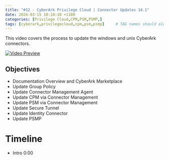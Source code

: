 ```yaml
---
title: "#12 - CyberArk Privilege Cloud | Connector Updates 14.1"
date: 2024-03-15 10:10:10 +1100
categories: [Privilege Cloud,CPM,PSM,PSMP,]
tags: [cyberark,privilegecloud,cpm,psm,psmp]     # TAG names should always be lowercase
---
```


This video covers the process to update the windows and unix CyberArk connectors.

[![Video Preview](https://i.ytimg.com/vi/jY9J6xFUxoU/maxresdefault.jpg)](https://www.youtube.com/watch?v=jY9J6xFUxoU)

## Objectives
- Documentation Overview and CyberArk Marketplace
- Update Group Policy
- Update Connector Management Agent
- Update CPM via Connector Management
- Update PSM via Connector Management
- Update Secure Tunnel
- Update Identity Connector
- Update PSMP

# Timeline
- Intro 0:00